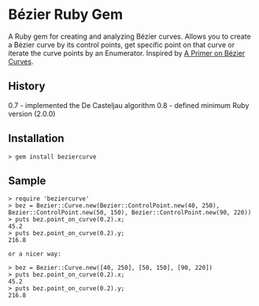 **Bézier Ruby Gem**
==

A Ruby gem for creating and analyzing Bézier curves. Allows you to create a Bézier curve by its control points, get specific point on that curve or iterate the curve points by an Enumerator. Inspired by [A Primer on Bézier Curves](http://pomax.github.io/bezierinfo/).

History
-------

0.7 - implemented the De Casteljau algorithm
0.8 - defined minimum Ruby version (2.0.0)


Installation
------------

    > gem install beziercurve

Sample
------------------

    > require 'beziercurve'
    > bez = Bezier::Curve.new(Bezier::ControlPoint.new(40, 250), Bezier::ControlPoint.new(50, 150), Bezier::ControlPoint.new(90, 220))
    > puts bez.point_on_curve(0.2).x;
    45.2
    > puts bez.point_on_curve(0.2).y;
    216.8

    or a nicer way:

    > bez = Bezier::Curve.new([40, 250], [50, 150], [90, 220])
    > puts bez.point_on_curve(0.2).x;
    45.2
    > puts bez.point_on_curve(0.2).y;
    216.8

